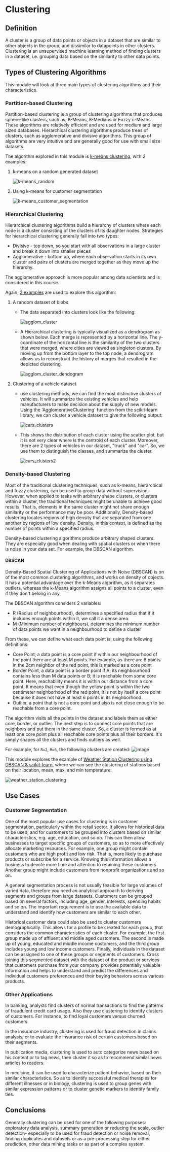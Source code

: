 # Clustering

## Definition
A cluster is a group of data points or objects in a dataset that are similar to other objects in the group, and dissimilar to datapoints in other clusters.
Clustering is an unsupervised machine learning method of finding clusters in a dataset, i.e. grouping data based on the similarity to other data points.

## Types of Clustering Algorithms
This module will look at three main types of clustering algorithms and their characteristics. 

### Partition-based Clustering
Partition-based clustering is a group of clustering algorithms that produces sphere-like clusters, such as; K-Means, K-Medians or Fuzzy c-Means. These algorithms are relatively efficient and are used for medium and large sized databases. Hierarchical clustering algorithms produce trees of clusters, such as agglomerative and divisive algorithms. This group of algorithms are very intuitive and are generally good for use with small size datasets. 

The algorithm explored in this module is [k-means clustering](https://github.com/Elfirasi/IBM-Data-Science-Professional-Certificate/blob/main/09.%20Machine%20Learning%20with%20Python/04.%20Clustering/01.%20k-Means.ipynb), with 2 examples:

<ol>
 <li> 
   k-means on a random generated dataset

![k-means_random](https://user-images.githubusercontent.com/84391594/156930816-28140c4e-7190-4628-b907-5f64ffad7e58.png) 
 </li>
 <li> 
 Using k-means for customer segmentation

![k-means_customer_segmentation](https://user-images.githubusercontent.com/84391594/156930822-de5e47b5-53ec-4492-a690-fb0b4395c4ca.png)
</li>
</ol>

### Hierarchical Clustering
Hierarchical clustering algorithms build a hierarchy of clusters where each node is a cluster consisting of the clusters of its daughter nodes. Strategies for hierarchical clustering generally fall into two types:
- Divisive - top down, so you start with all observations in a large cluster and break it down into smaller pieces
- Agglomerative - bottom up, where each observation starts in its own cluster and pairs of clusters are merged together as they move up the hierarchy. 

The agglomerative approach is more popular among data scientists and is considered in this course.

Again, [2 examples](https://github.com/Elfirasi/IBM-Data-Science-Professional-Certificate/blob/main/09.%20Machine%20Learning%20with%20Python/04.%20Clustering/02.%20Agglomerative%20Clustering.ipynb) are used to explore this algorithm:

<ol>
 <li> A random dataset of blobs </li>
 <ul>
  <li> The data separated into clusters look like the following:
   
  ![agglom_cluster](https://user-images.githubusercontent.com/84391594/156931091-1b2422c9-f779-45b2-ba6d-34aec519ed72.png) 
  </li>
  <li>
   A Hierarchical clustering is typically visualized as a dendrogram as shown below. Each merge is represented by a horizontal line. The y-coordinate of the horizontal line is the similarity of the two clusters that were merged, where cities are viewed as singleton clusters. By moving up from the bottom layer to the top node, a dendrogram allows us to reconstruct the history of merges that resulted in the depicted clustering.
   
   ![agglom_cluster_dendogram](https://user-images.githubusercontent.com/84391594/156931096-5cb6de8a-2362-4e48-8a90-0ed7a1a9285b.png)
  </li>
 </ul>
 <li> Clustering of a vehicle dataset </li>
 <ul>
  <li> use clustering methods, we can find the most distinctive clusters of vehicles. It will summarize the existing vehicles and help manufacturers to make decision about the supply of new models. Using the 'AgglomerativeClustering' function from the scikit-learn library, we can cluster a vehicle dataset to give the following output:
   
  ![cars_clusters](https://user-images.githubusercontent.com/84391594/156932000-c6c19258-20d2-4607-8bed-7f9cf6607972.png)
  </li>
  <li>This shows the distribution of each cluster using the scatter plot, but it is not very clear where is the centroid of each cluster. Moreover, there are 2 types of vehicles in our dataset, "truck" and "car". So, we use them to distinguish the classes, and summarize the cluster. 

   ![cars_clusters2](https://user-images.githubusercontent.com/84391594/156932127-de862af4-d902-44b8-87e7-131db1264bb7.png)
  </li>
 </ul>
</ol>

  


 
### Density-based Clustering
Most of the traditional clustering techniques, such as k-means, hierarchical and fuzzy clustering, can be used to group data without supervision. However, when applied to tasks with arbitrary shape clusters, or clusters within a cluster, the traditional techniques might be unable to achieve good results. That is, elements in the same cluster might not share enough similarity or the performance may be poor. Additionally, Density-based clustering locates regions of high density that are separated from one another by regions of low density. Density, in this context, is defined as the number of points within a specified radius.

Density-based clustering algorithms produce arbitrary shaped clusters. They are especially good when dealing with spatial clusters or when there is noise in your data set. For example, the DBSCAN algorithm. 

#### DBSCAN
Density-Based Spatial Clustering of Applications with Noise (DBSCAN) is on of the most common clustering algorithms, and works on density of objects. It has a potential advantage over the k-Means algorithm, as it separates outliers, whereas the k-Means algorithm assigns all points to a cluster, even if they don't belong in any. 

The DBSCAN algorithm considers 2 variables:
- R (Radius of neighbourhood), determines a specified radius that if it includes enough points within it, we call it a dense area
- M (Minimum number of neighbours), determines the minimum number of data points we want in a neighbourhood to define a cluster

From these, we can define what each data point is, using the following definitions:
- Core Point, a data point is a core point if within our neighbourhood of the point there are at least M points. For example, as there are 6 points in the 2cm neighbor of the red point, this is marked as a core point
- Border Point, a data point is a border point if A; its neighbourhood contains less than M data points or B; it is reachable from some core point. Here, reachability means it is within our distance from a core point. It means that even though the yellow point is within the two centimeter neighborhood of the red point, it is not by itself a core point because it does not have at least 6 points in its neighborhood.
- Outlier, a point that is not a core point and also is not close enough to be reachable from a core point. 
 
The algorithm visits all the points in the dataset and labels them as either core, border, or outlier. The next step is to connect core points that are neighbors and put them in the same cluster. So, a cluster is formed as at least one core point plus all reachable core points plus all their borders. It's simply shapes all the clusters and finds outliers as well. 

For example, for `R=2`, `M=6`, the following clusters are created:
![image](https://user-images.githubusercontent.com/84391594/153778871-ee862098-2b00-4cba-9fd6-13046c76cd87.png)

This module explores the example of [Weather Station Clustering using DBSCAN & scikit-learn](https://github.com/Elfirasi/IBM-Data-Science-Professional-Certificate/blob/main/09.%20Machine%20Learning%20with%20Python/04.%20Clustering/03.%20Density-based%20Clustering.ipynb), where we can see the clustering of stations based on their location, mean, max, and min temperature:

![weather_station_clustering](https://user-images.githubusercontent.com/84391594/156932728-d8576855-9fd8-4fb4-9005-c20eff202e67.png)


## Use Cases

### Customer Segmentation
One of the most popular use cases for clustering is in customer segmentation, particularly within the retail sector. It allows for historical data to be used, and for customers to be grouped into clusters based on similar characteristics, e.g. age, education, and so on. This can then allow businesses to target specific groups of customers, so as to more effectively allocate marketing resources. For example, one group might contain customers who are high profit and low risk. That is, more likely to purchase products or subscribe for a service. Knowing this information allows a business to devote more time and attention to retaining these customers. Another group might include customers from nonprofit organizations and so on. 

A general segmentation process is not usually feasible for large volumes of varied data, therefore you need an analytical approach to deriving segments and groups from large datasets. Customers can be grouped based on several factors, including age, gender, interests, spending habits and so on. The important requirement is to use the available data to understand and identify how customers are similar to each other. 

Historical customer data could also be used to cluster customers demographically. This allows for a profile to be created for each group, that considers the common characteristics of each cluster. For example, the first group made up of affluent and middle aged customers. The second is made up of young, educated and middle income customers, and the third group includes young and low income customers. Finally, individuals in the dataset can be assigned to one of these groups or segments of customers. Cross joining this segmented dataset with the dataset of the product or services that customers purchase from your company provides potentially valuable information and helps to understand and predict the differences and individual customers preferences and their buying behaviors across various products. 

### Other Applications
In banking, analysts find clusters of normal transactions to find the patterns of fraudulent credit card usage. Also they use clustering to identify clusters of customers. For instance, to find loyal customers versus churned customers. 

In the insurance industry, clustering is used for fraud detection in claims analysis, or to evaluate the insurance risk of certain customers based on their segments. 

In publication media, clustering is used to auto categorize news based on his content or to tag news, then cluster it so as to recommend similar news articles to readers. 

In medicine, it can be used to characterize patient behavior, based on their similar characteristics. So as to identify successful medical therapies for different illnesses or in biology, clustering is used to group genes with similar expression patterns or to cluster genetic markers to identify family ties. 


## Conclusions
Generally clustering can be used for one of the following purposes: exploratory data analysis, summary generation or reducing the scale, outlier detection- especially to be used for fraud detection or noise removal, finding duplicates and datasets or as a pre-processing step for either prediction, other data mining tasks or as part of a complex system. 

